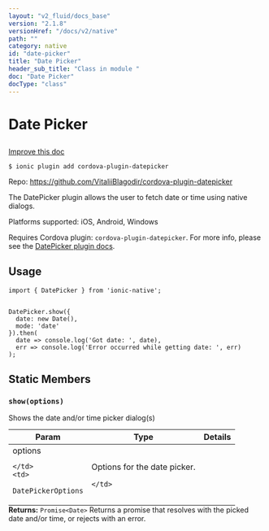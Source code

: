 ```yaml
---
layout: "v2_fluid/docs_base"
version: "2.1.8"
versionHref: "/docs/v2/native"
path: ""
category: native
id: "date-picker"
title: "Date Picker"
header_sub_title: "Class in module "
doc: "Date Picker"
docType: "class"
---
```








<h1 class="api-title">
  
  Date Picker
  

  

  

</h1>

<a class="improve-v2-docs" href="http://github.com/driftyco/ionic-native/edit/master/src/plugins/datepicker.ts#L64">
  Improve this doc
</a>



<!-- decorators -->


<pre><code>$ ionic plugin add cordova-plugin-datepicker</code></pre>
<p>Repo:
  <a href="https://github.com/VitaliiBlagodir/cordova-plugin-datepicker">
    https://github.com/VitaliiBlagodir/cordova-plugin-datepicker
  </a>
</p>

<!-- description -->

<p>The DatePicker plugin allows the user to fetch date or time using native dialogs.</p>
<p>Platforms supported: iOS, Android, Windows</p>
<p>Requires Cordova plugin: <code>cordova-plugin-datepicker</code>. For more info, please see the <a href="https://github.com/VitaliiBlagodir/cordova-plugin-datepicker">DatePicker plugin docs</a>.</p>



<!-- @usage tag -->

<h2>Usage</h2>

<pre><code class="lang-typescript">import { DatePicker } from &#39;ionic-native&#39;;


DatePicker.show({
  date: new Date(),
  mode: &#39;date&#39;
}).then(
  date =&gt; console.log(&#39;Got date: &#39;, date),
  err =&gt; console.log(&#39;Error occurred while getting date: &#39;, err)
);
</code></pre>




<!-- @property tags -->


<h2>Static Members</h2>

<div id="show"></div>
<h3><code>show(options)</code>
  
</h3>


Shows the date and/or time picker dialog(s)


<table class="table param-table" style="margin:0;">
  <thead>
  <tr>
    <th>Param</th>
    <th>Type</th>
    <th>Details</th>
  </tr>
  </thead>
  <tbody>
  
  <tr>
    <td>
      options
      
      
    </td>
    <td>
      
<code>DatePickerOptions</code>
    </td>
    <td>
      <p>Options for the date picker.</p>

      
    </td>
  </tr>
  
  </tbody>
</table>





<div class="return-value" markdown="1">
  <i class="icon ion-arrow-return-left"></i>
  <b>Returns:</b> 
<code>Promise&lt;Date&gt;</code> Returns a promise that resolves with the picked date and/or time, or rejects with an error.
</div>




<!-- methods on the class -->



<!-- other classes -->

<!-- end other classes -->

<!-- interfaces -->

<!-- end interfaces -->

<!-- related link --><!-- end content block -->


<!-- end body block -->

